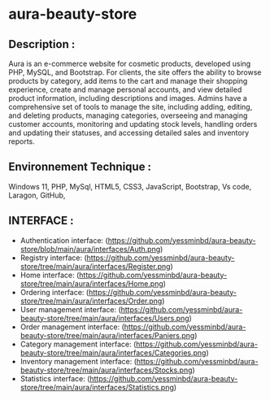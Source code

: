 # aura-beauty-store

## Description : 
Aura is an e-commerce website for cosmetic products, developed using PHP, MySQL, and Bootstrap.
For clients, the site offers the ability to browse products by category, add items to the cart and manage their shopping experience, create and manage personal accounts, and view detailed product information, including descriptions and images. Admins have a comprehensive set of tools to manage the site, including adding, editing, and deleting products, managing categories, overseeing and managing customer accounts, monitoring and updating stock levels, handling orders and updating their statuses, and accessing detailed sales and inventory reports.
## Environnement Technique :
Windows 11, PHP, MySql, HTML5, CSS3, JavaScript, Bootstrap, Vs code, Laragon, GitHub, 
## INTERFACE : 
- Authentication interface:
(https://github.com/yessminbd/aura-beauty-store/blob/main/aura/interfaces/Auth.png)
- Registry interface:
  (https://github.com/yessminbd/aura-beauty-store/tree/main/aura/interfaces/Register.png)
- Home interface:
  (https://github.com/yessminbd/aura-beauty-store/tree/main/aura/interfaces/Home.png)
- Ordering interface:
  (https://github.com/yessminbd/aura-beauty-store/tree/main/aura/interfaces/Order.png)
- User management interface:
  (https://github.com/yessminbd/aura-beauty-store/tree/main/aura/interfaces/Users.png)
- Order management interface:
  (https://github.com/yessminbd/aura-beauty-store/tree/main/aura/interfaces/Paniers.png)
- Category management interface:
  (https://github.com/yessminbd/aura-beauty-store/tree/main/aura/interfaces/Categories.png)
- Inventory management interface:
  (https://github.com/yessminbd/aura-beauty-store/tree/main/aura/interfaces/Stocks.png)
- Statistics interface:
  (https://github.com/yessminbd/aura-beauty-store/tree/main/aura/interfaces/Statistics.png)
